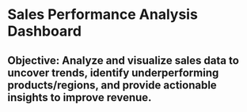 # Sales Performance Analysis Dashboard

## **Objective:**  Analyze and visualize sales data to uncover trends, identify underperforming products/regions, and provide actionable insights to improve revenue.
